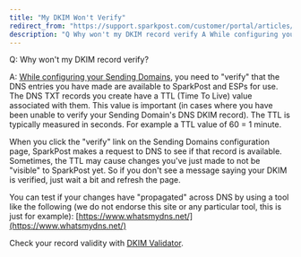 ```yaml
---
title: "My DKIM Won't Verify"
redirect_from: "https://support.sparkpost.com/customer/portal/articles/1929984-my-dkim-won-t-verify"
description: "Q Why won't my DKIM record verify A While configuring your Sending Domains you need to verify that the DNS entries you have made are available to Spark Post and ES Ps for use The DNS TXT records you create have a TTL Time To Live value associated with them..."
---
```


Q: Why won't my DKIM record verify? 

A: [While configuring your Sending Domains](https://support.sparkpost.com/customer/en/portal/articles/2034498-setting-up-dkim-with-domain-providers?b_id=7411), you need to "verify" that the DNS entries you have made are available to SparkPost and ESPs for use. The DNS TXT records you create have a TTL (Time To Live) value associated with them. This value is important (in cases where you have been unable to verify your Sending Domain's DNS DKIM record). The TTL is typically measured in seconds. For example a TTL value of 60 = 1 minute.

When you click the "verify" link on the Sending Domains configuration page, SparkPost makes a request to DNS to see if that record is available. Sometimes, the TTL may cause changes you've just made to not be "visible" to SparkPost yet. So if you don't see a message saying your DKIM is verified, just wait a bit and refresh the page.

You can test if your changes have "propagated" across DNS by using a tool like the following (we do not endorse this site or any particular tool, this is just for example): [https://www.whatsmydns.net/](https://www.whatsmydns.net/)

Check your record validity with [DKIM Validator](https://tools.sparkpost.com/dkim).